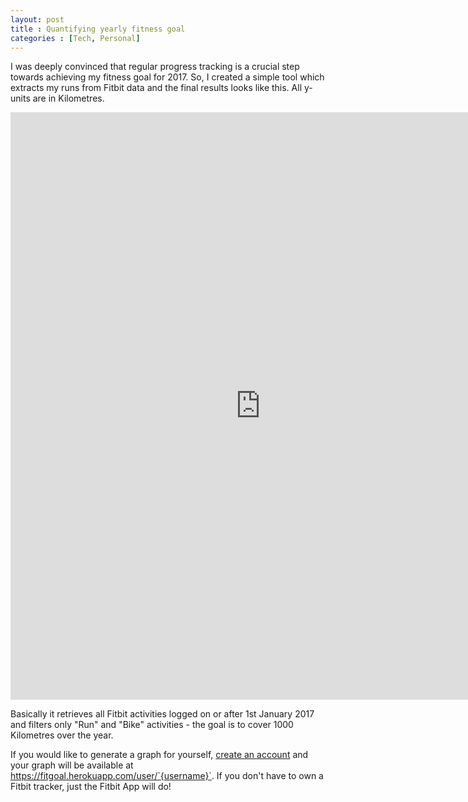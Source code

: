 ```yaml
---
layout: post
title : Quantifying yearly fitness goal
categories : [Tech, Personal]
---
```

I was deeply convinced that regular progress tracking is a crucial step towards achieving my fitness goal for 2017. So, I created a  simple tool which extracts my runs from Fitbit data and the final results looks like this. All y-units are in Kilometres.

<center><iframe height='940px' width='800px' frameborder='0' allowtransparency='true' scrolling='no' src='https://fitgoal.herokuapp.com/user/praveen'></iframe></center>

Basically it retrieves all Fitbit activities logged on or after 1st January 2017 and filters only "Run" and "Bike" activities - the goal is to cover 1000 Kilometres over the year.

If you would like to generate a graph for yourself, [create an account](https://fitgoal.herokuapp.com/account/login) and your graph will be available at https://fitgoal.herokuapp.com/user/`{username}`. If you don't have to own a Fitbit tracker, just the Fitbit App will do! 
 
[github-repo]: https://github.com/praveendath92/fitbit-yearly-distance
